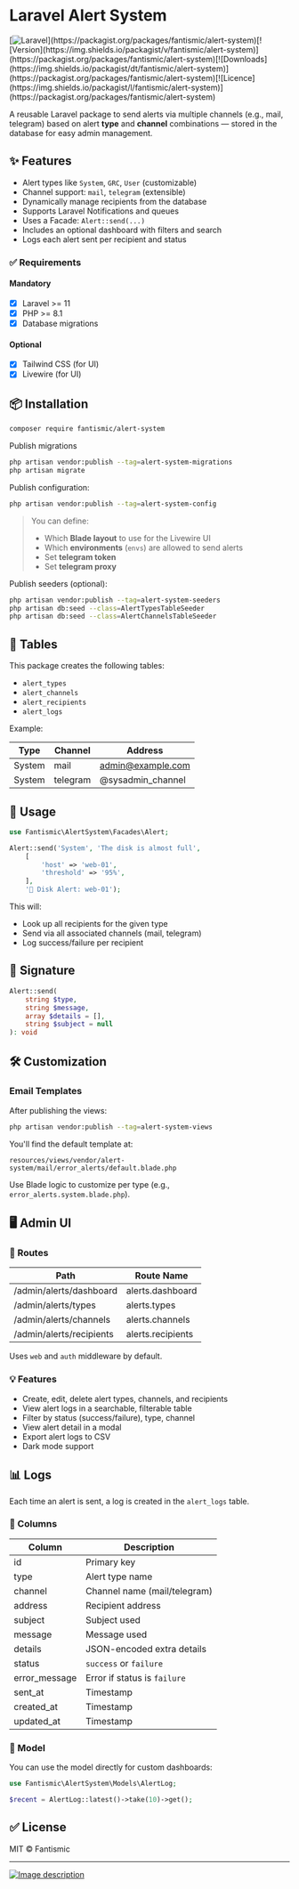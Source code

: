 # Laravel Alert System

[![Laravel](https://img.shields.io/static/v1?label=laravel&message=%E2%89%A511.0&color=0078BE&logo=laravel&style=flat-square")](https://packagist.org/packages/fantismic/alert-system)[![Version](https://img.shields.io/packagist/v/fantismic/alert-system)](https://packagist.org/packages/fantismic/alert-system)[![Downloads](https://img.shields.io/packagist/dt/fantismic/alert-system)](https://packagist.org/packages/fantismic/alert-system)[![Licence](https://img.shields.io/packagist/l/fantismic/alert-system)](https://packagist.org/packages/fantismic/alert-system)

A reusable Laravel package to send alerts via multiple channels (e.g., mail, telegram) based on alert **type** and **channel** combinations — stored in the database for easy admin management.

## ✨ Features

- Alert types like `System`, `GRC`, `User` (customizable)
- Channel support: `mail`, `telegram` (extensible)
- Dynamically manage recipients from the database
- Supports Laravel Notifications and queues
- Uses a Facade: `Alert::send(...)`
- Includes an optional dashboard with filters and search
- Logs each alert sent per recipient and status

### ✅ Requirements

#### Mandatory
- [x] Laravel >= 11
- [x] PHP >= 8.1
- [x] Database migrations

#### Optional
- [x] Tailwind CSS (for UI)
- [x] Livewire (for UI)

## 📦 Installation

```bash
composer require fantismic/alert-system
```

Publish migrations

```bash
php artisan vendor:publish --tag=alert-system-migrations
php artisan migrate
```

Publish configuration:

```bash
php artisan vendor:publish --tag=alert-system-config
```

> You can define:
> - Which **Blade layout** to use for the Livewire UI
> - Which **environments** (`envs`) are allowed to send alerts
> - Set **telegram token**
> - Set **telegram proxy**

Publish seeders (optional):

```bash
php artisan vendor:publish --tag=alert-system-seeders
php artisan db:seed --class=AlertTypesTableSeeder
php artisan db:seed --class=AlertChannelsTableSeeder
```

## 📁 Tables

This package creates the following tables:

- `alert_types`
- `alert_channels`
- `alert_recipients`
- `alert_logs`

Example:

| Type    | Channel  | Address            |
|---------|----------|--------------------|
| System  | mail     | admin@example.com  |
| System  | telegram | @sysadmin_channel  |

## 🚀 Usage

```php
use Fantismic\AlertSystem\Facades\Alert;

Alert::send('System', 'The disk is almost full', 
    [
        'host' => 'web-01',
        'threshold' => '95%',
    ], 
    '🚨 Disk Alert: web-01');
```

This will:
- Look up all recipients for the given type
- Send via all associated channels (mail, telegram)
- Log success/failure per recipient

## 🧠 Signature

```php
Alert::send(
    string $type,
    string $message,
    array $details = [],
    string $subject = null
): void
```

## 🛠️ Customization

### Email Templates

After publishing the views:

```bash
php artisan vendor:publish --tag=alert-system-views
```

You'll find the default template at:

```
resources/views/vendor/alert-system/mail/error_alerts/default.blade.php
```

Use Blade logic to customize per type (e.g., `error_alerts.system.blade.php`).


## 🖥️ Admin UI

### 📍 Routes

| Path                      | Route Name         |
|---------------------------|--------------------|
| /admin/alerts/dashboard   | alerts.dashboard   |
| /admin/alerts/types       | alerts.types       |
| /admin/alerts/channels    | alerts.channels    |
| /admin/alerts/recipients  | alerts.recipients  |

Uses `web` and `auth` middleware by default.

### 💡 Features

- Create, edit, delete alert types, channels, and recipients
- View alert logs in a searchable, filterable table
- Filter by status (success/failure), type, channel
- View alert detail in a modal
- Export alert logs to CSV
- Dark mode support

## 📊 Logs

Each time an alert is sent, a log is created in the `alert_logs` table.

### 🧾 Columns

| Column         | Description                      |
|----------------|----------------------------------|
| id             | Primary key                      |
| type           | Alert type name                  |
| channel        | Channel name (mail/telegram)     |
| address        | Recipient address                |
| subject        | Subject used                     |
| message        | Message used                     |
| details        | JSON-encoded extra details       |
| status         | `success` or `failure`           |
| error_message  | Error if status is `failure`     |
| sent_at        | Timestamp                        |
| created_at     | Timestamp                        |
| updated_at     | Timestamp                        |

### 🧱 Model

You can use the model directly for custom dashboards:

```php
use Fantismic\AlertSystem\Models\AlertLog;

$recent = AlertLog::latest()->take(10)->get();
```

## ✅ License

MIT © Fantismic

---
[![Image description](https://i.postimg.cc/SxB7b1T0/fantismic-no-background.png)](https://github.com/fantismic)